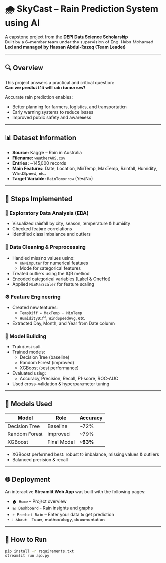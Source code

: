 # 🌧️ SkyCast – Rain Prediction System using AI

A capstone project from the **DEPI Data Science Scholarship**  
Built by a 6-member team under the supervision of Eng. Heba Mohamed  
**Led and managed by Hassan Abdul-Razeq (Team Leader)**

---

## 🔍 Overview

This project answers a practical and critical question:  
**Can we predict if it will rain tomorrow?**

Accurate rain prediction enables:
- Better planning for farmers, logistics, and transportation
- Early warning systems to reduce losses
- Improved public safety and awareness

---

## 📊 Dataset Information

- **Source:** Kaggle – Rain in Australia  
- **Filename:** `weatherAUS.csv`  
- **Entries:** ~145,000 records  
- **Main Features:** Date, Location, MinTemp, MaxTemp, Rainfall, Humidity, WindSpeed, etc.  
- **Target Variable:** `RainTomorrow` (Yes/No)

---

## 🔧 Steps Implemented

### 🧪 Exploratory Data Analysis (EDA)
- Visualized rainfall by city, season, temperature & humidity
- Checked feature correlations
- Identified class imbalance and outliers

### 🧹 Data Cleaning & Preprocessing
- Handled missing values using:
  - `KNNImputer` for numerical features
  - Mode for categorical features
- Treated outliers using the IQR method
- Encoded categorical variables (Label & OneHot)
- Applied `MinMaxScaler` for feature scaling

### ⚙️ Feature Engineering
- Created new features:
  - `TempDiff = MaxTemp - MinTemp`
  - `HumidityDiff`, `WindSpeedAvg`, etc.
- Extracted Day, Month, and Year from Date column

### 🤖 Model Building
- Train/test split  
- Trained models:
  - Decision Tree (baseline)
  - Random Forest (improved)
  - XGBoost (best performance)
- Evaluated using:
  - Accuracy, Precision, Recall, F1-score, ROC-AUC
- Used cross-validation & hyperparameter tuning

---

## 🧠 Models Used

| Model           | Role         | Accuracy |
|----------------|--------------|----------|
| Decision Tree  | Baseline     | ~72%     |
| Random Forest  | Improved     | ~79%     |
| XGBoost        | Final Model  | **~83%** |

- XGBoost performed best: robust to imbalance, missing values & outliers
- Balanced precision & recall

---

## 🌐 Deployment

An interactive **Streamlit Web App** was built with the following pages:

- `🏠 Home` – Project overview  
- `📊 Dashboard` – Rain insights and graphs  
- `☔ Predict Rain` – Enter your data to get prediction  
- `ℹ️ About` – Team, methodology, documentation

---

## 🚀 How to Run

```bash
pip install -r requirements.txt
streamlit run app.py
